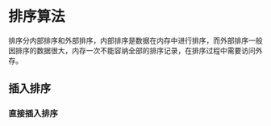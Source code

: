 # 排序算法
排序分内部排序和外部排序，内部排序是数据在内存中进行排序，而外部排序一般因排序的数据很大，内存一次不能容纳全部的排序记录，在排序过程中需要访问外存。
## 插入排序
### 直接插入排序
